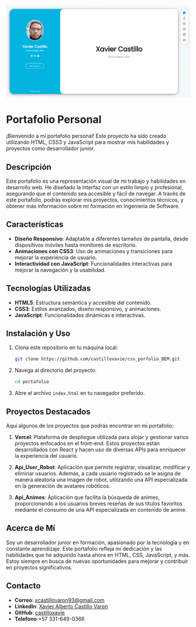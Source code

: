 ![Imagen Portafolio](assets/img/xavier_README.png)

# Portafolio Personal

¡Bienvenido a mi portafolio personal! Este proyecto ha sido creado utilizando HTML, CSS3 y JavaScript para mostrar mis habilidades y proyectos como desarrollador junior.

## Descripción

Este portafolio es una representación visual de mi trabajo y habilidades en desarrollo web. He diseñado la interfaz con un estilo limpio y profesional, asegurando que el contenido sea accesible y fácil de navegar. A través de este portafolio, podrás explorar mis proyectos, conocimientos técnicos, y obtener más información sobre mi formación en Ingeniería de Software.

## Características

- **Diseño Responsivo**: Adaptable a diferentes tamaños de pantalla, desde dispositivos móviles hasta monitores de escritorio.
- **Animaciones con CSS3**: Uso de animaciones y transiciones para mejorar la experiencia de usuario.
- **Interactividad con JavaScript**: Funcionalidades interactivas para mejorar la navegación y la usabilidad.

## Tecnologías Utilizadas

- **HTML5**: Estructura semántica y accesible del contenido.
- **CSS3**: Estilos avanzados, diseño responsivo, y animaciones.
- **JavaScript**: Funcionalidades dinámicas e interactivas.

## Instalación y Uso

1. Clona este repositorio en tu máquina local:
    ```bash
    git clone https://github.com/castilloxavie/css_porfolio_BEM.git
    ```
2. Navega al directorio del proyecto:
    ```bash
    cd portafolio
    ```
3. Abre el archivo `index.html` en tu navegador preferido.

## Proyectos Destacados

Aquí algunos de los proyectos que podrás encontrar en mi portafolio:

1. **Vercel**: Plataforma de despliegue utilizada para alojar y gestionar varios proyectos enfocados en el front-end. Estos proyectos están desarrollados con React y hacen uso de diversas APIs para enriquecer la experiencia del usuario.

2. **Api_User_Robot**: Aplicación que permite registrar, visualizar, modificar y eliminar usuarios. Además, a cada usuario registrado se le asigna de manera aleatoria una imagen de robot, utilizando una API especializada en la generación de avatares robóticos.

3. **Api_Animes**: Aplicación que facilita la búsqueda de animes, proporcionando a los usuarios breves reseñas de sus títulos favoritos mediante el consumo de una API especializada en contenido de anime.

## Acerca de Mí

Soy un desarrollador junior en formación, apasionado por la tecnología y en constante aprendizaje. Este portafolio refleja mi dedicación y las habilidades que he adquirido hasta ahora en HTML, CSS, JavaScript, y más. Estoy siempre en busca de nuevas oportunidades para mejorar y contribuir en proyectos significativos.

## Contacto

- **Correo**: xcastillovaron93@gmail.com
- **LinkedIn**: [Xavier Alberto Castillo Varon](https://www.linkedin.com/in/xavier-alberto-castillo-varon/)
- **GitHub**: [castilloxavie](https://github.com/castilloxavie)
- **Telefono**:+57 331-649-0366
